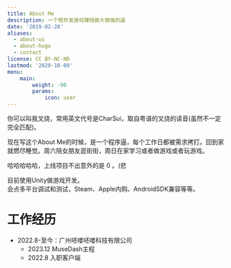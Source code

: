 ```yaml
---
title: About Me
description: 一个想开发游戏赚钱做大做强的逼
date: '2019-02-28'
aliases:
  - about-us
  - about-hugo
  - contact
license: CC BY-NC-ND
lastmod: '2020-10-09'
menu:
    main: 
        weight: -90
        params:
            icon: user
---
```


你可以叫我叉烧，常用英文代号是CharSui，取自粤语的叉烧的读音(虽然不一定完全匹配)。

现在写这个About Me的时候，是一个程序逼，每个工作日都被需求拷打。回到家就燃尽睡觉。周六陪女朋友逛街街，周日在家学习或者做游戏或者玩游戏。

哈哈哈哈哈，上线项目不出意外的是 0 。(悲

目前使用Unity做游戏开发。  
会点多平台调试和测试，Steam、Apple内购、AndroidSDK兼容等等。

# 工作经历
- 2022.8-至今：广州呸喽呸喽科技有限公司  
  - 2023.12 MuseDash主程
  - 2022.8 入职客户端



